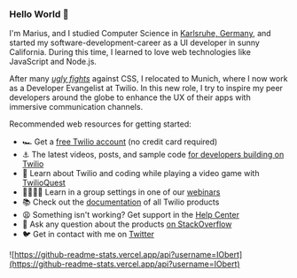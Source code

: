 ### Hello World 🦁

I'm Marius, and I studied Computer Science in [Karlsruhe, Germany](https://www.karlsruhe.dhbw.de/), and started my software-development-career as a UI developer in sunny California. During this time, I learned to love web technologies like JavaScript and Node.js.

After many [*ugly fights*](https://giphy.com/gifs/frustrated-annoyed-programming-yYSSBtDgbbRzq)  against CSS, I relocated to Munich, where I now work as a Developer Evangelist at Twilio. In this new role, I try to inspire my peer developers around the globe to enhance the UX of their apps with immersive communication channels.

Recommended web resources for getting started:
- 🏎 Get a [free Twilio account](https://www.twilio.com/try-twilio) (no credit card required)
- ⚓️ The latest videos, posts, and sample code [for developers building on Twilio](https://www.twilio.com/ahoy)
- 👾 Learn about Twilio and coding while playing a video game with [TwilioQuest](https://www.twilio.com/quest)
- 👩‍💻🧑‍💻 Learn in a group settings in one of our [webinars](https://www.twilio.com/go/developer-webinars)
- 📚 Check out the [documentation](https://www.twilio.com/docs) of all Twilio products
- 😩 Something isn't working? Get support in the [Help Center](https://support.twilio.com/hc/en-us/categories/203263388-Programmable-Messaging)
- 💬 Ask any question about the products [on StackOverflow](https://stackoverflow.com/questions/tagged/twilio) 
- 🐦 Get in contact with me on [Twitter](https://twitter.com/IObert_)


![https://github-readme-stats.vercel.app/api?username=IObert](https://github-readme-stats.vercel.app/api?username=IObert)
